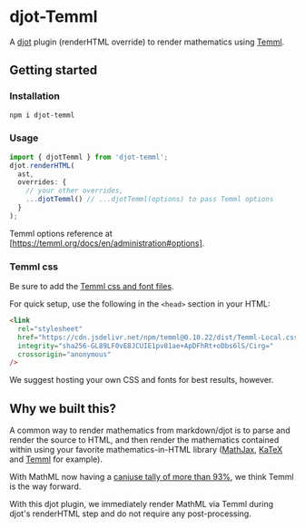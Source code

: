 # djot-Temml

A [djot](https://djot.net/) plugin (renderHTML override) to render mathematics using
[Temml](https://temml.org/).

## Getting started

### Installation

```bash
npm i djot-temml
```

### Usage

```js
import { djotTemml } from 'djot-temml';
djot.renderHTML(
  ast,
  overrides: {
    // your other overrides,
    ...djotTemml() // ...djotTemml(options) to pass Temml options
  }
);
```

Temml options reference at [https://temml.org/docs/en/administration#options].

### Temml css

Be sure to add the [Temml css and font files](https://temml.org/docs/en/administration#fonts).

For quick setup, use the following in the `<head>` section in your HTML:

```html
<link
  rel="stylesheet"
  href="https://cdn.jsdelivr.net/npm/temml@0.10.22/dist/Temml-Local.css"
  integrity="sha256-GL89LF0vE8JCUIE1pv81ae+ApDFhRt+oDbs6lS/Cirg="
  crossorigin="anonymous"
/>
```

We suggest hosting your own CSS and fonts for best results, however.

## Why we built this?

A common way to render mathematics from markdown/djot is to
parse and render the source to HTML, and then render the
mathematics contained within using
your favorite mathematics-in-HTML library
([MathJax](https://www.mathjax.org/), [KaTeX](https://katex.org/) and [Temml](https://temml.org/) for example).

With MathML now having a
[caniuse tally of more than 93%](https://caniuse.com/mathml),
we think Temml is the way forward.

With this djot plugin, we immediately render MathML via Temml during
djot's renderHTML step and do not require any post-processing.
